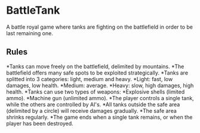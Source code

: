# BattleTank
A battle royal game where tanks are fighting on the battlefield in order to be last remaining one.

## Rules
 *Tanks can move freely on the battlefield, delimited by mountains.
 *The battlefield offers many safe spots to be exploited strategically.
 *Tanks are splitted into 3 categories: light, medium and heavy.
  *Light: fast, low damages, low health.
   *Medium: average.
   *Heavy: slow, high damages, high health. 
 *Tanks can use two types of weapons:
  *Explosive shells (limited ammo).
  *Machine gun (unlimited ammo).
 *The player controls a single tank, while the others are controlled by AI's.
 *All tanks outside the safe area (delimited by a circle) will receive damages gradually.
 *The safe area shrinks regularly.
 *The game ends when a single tank remains, or when the player has been destroyed.
